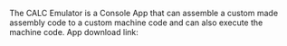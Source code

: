 The CALC Emulator is a Console App that can assemble a custom made assembly code to a custom machine code and can also execute the machine code.
App download link: 
